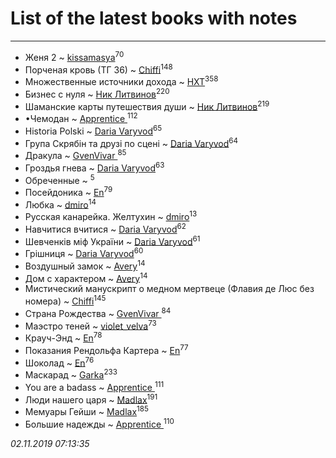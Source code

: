 # List of the latest books with notes
---

* Женя 2 ~ [kissamasya](users/684/68439978-vkontakte)<sup>70</sup>
* Порченая кровь (ТГ 36) ~ [Chiffi](users/105/105831994080785626680-google)<sup>148</sup>
* Множественные источники дохода ~ [HXT](users/100/100002563462782-facebook)<sup>358</sup>
* Бизнес с нуля ~ [Ник Литвинов](users/241/241974816-vkontakte)<sup>220</sup>
* Шаманские карты путешествия души ~ [Ник Литвинов](users/241/241974816-vkontakte)<sup>219</sup>
* •Чемодан ~ [Apprentice ](users/528/52821952-vkontakte)<sup>112</sup>
* Historia Polski ~ [Daria Varyvod](users/829/829893410524253-facebook)<sup>65</sup>
* Група Скрябін та друзі по сцені ~ [Daria Varyvod](users/829/829893410524253-facebook)<sup>64</sup>
* Дракула ~ [GvenVivar ](users/158/158266434925901-facebook)<sup>85</sup>
* Гроздья гнева ~ [Daria Varyvod](users/829/829893410524253-facebook)<sup>63</sup>
* Обреченные ~ [](users/270/270444099499-odnoklassniki)<sup>5</sup>
* Посейдоника ~ [En](users/333/333646551-vkontakte)<sup>79</sup>
* Любка ~ [dmiro](users/571/5714115-vkontakte)<sup>14</sup>
* Русская канарейка. Желтухин ~ [dmiro](users/571/5714115-vkontakte)<sup>13</sup>
* Навчитися вчитися ~ [Daria Varyvod](users/829/829893410524253-facebook)<sup>62</sup>
* Шевченків міф України ~ [Daria Varyvod](users/829/829893410524253-facebook)<sup>61</sup>
* Грішниця ~ [Daria Varyvod](users/829/829893410524253-facebook)<sup>60</sup>
* Воздушный замок ~ [Avery](users/567/56734832-yandex)<sup>14</sup>
* Дом с характером ~ [Avery](users/567/56734832-yandex)<sup>14</sup>
* Мистический манускрипт о медном мертвеце (Флавия де Люс без номера) ~ [Chiffi](users/105/105831994080785626680-google)<sup>145</sup>
* Страна Рождества ~ [GvenVivar ](users/158/158266434925901-facebook)<sup>84</sup>
* Маэстро теней ~ [violet_velva](users/116/116961712580551399099-google)<sup>73</sup>
* Крауч-Энд ~ [En](users/333/333646551-vkontakte)<sup>78</sup>
* Показания Рендольфа Картера ~ [En](users/333/333646551-vkontakte)<sup>77</sup>
* Шоколад ~ [En](users/333/333646551-vkontakte)<sup>76</sup>
* Маскарад ~ [Garka](users/115/115753719718250012620-google)<sup>233</sup>
* You are a badass ~ [Apprentice ](users/528/52821952-vkontakte)<sup>111</sup>
* Люди нашего царя ~ [Madlax](users/158/158304782-vkontakte)<sup>191</sup>
* Мемуары Гейши ~ [Madlax](users/158/158304782-vkontakte)<sup>185</sup>
* Большие надежды ~ [Apprentice ](users/528/52821952-vkontakte)<sup>110</sup>


_02.11.2019 07:13:35_

